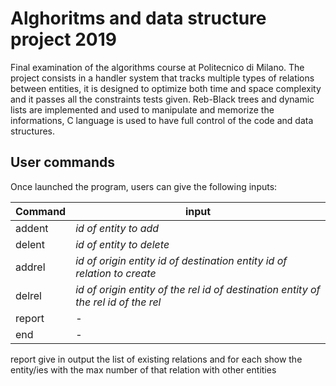 # Alghoritms and data structure project 2019

Final examination of the algorithms course at Politecnico di Milano.
The project consists in a handler system that tracks multiple types of relations between entities, it is designed to optimize both time and space complexity and it passes all the constraints tests given. Reb-Black trees and dynamic lists are implemented and used to manipulate and memorize the informations, C language is used to have full control of the code and data structures.

## User commands

Once launched the program, users can give the following inputs:

Command | input
------------ | -------------
addent | *id of entity to add*
delent | *id of entity to delete*
addrel | *id of origin entity*  *id of destination entity*   *id of relation to create*
delrel | *id of origin entity of the rel*   *id of destination entity of the rel*   *id of the rel*
report | -
end | -

report give in output the list of existing relations and for each show the entity/ies with the max number of that relation with other entities
